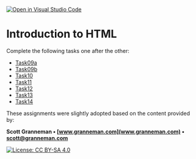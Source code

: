 [![Open in Visual Studio Code](https://classroom.github.com/assets/open-in-vscode-c66648af7eb3fe8bc4f294546bfd86ef473780cde1dea487d3c4ff354943c9ae.svg)](https://classroom.github.com/online_ide?assignment_repo_id=10509777&assignment_repo_type=AssignmentRepo)
# Introduction to HTML

Complete the following tasks one after the other:

- [Task09a](Task09a.md)
- [Task09b](Task09b.md)
- [Task10](Task10.md)
- [Task11](Task11.md)
- [Task12](Task12.md)
- [Task13](Task13.md)
- [Task14](Task14.md)


These assignments were slightly adopted based on the content provided by:

**Scott Granneman • [www.granneman.com](www.granneman.com) • scott@granneman.com**

[![License: CC BY-SA 4.0](https://licensebuttons.net/l/by-sa/4.0/80x15.png)](https://creativecommons.org/licenses/by-sa/4.0/)
